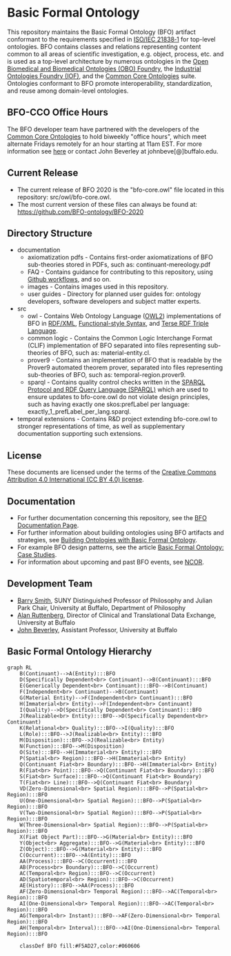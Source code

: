 # Basic Formal Ontology
This repository maintains the Basic Formal Ontology (BFO) artifact conformant to the requirements specified in [ISO/IEC 21838‑1](https://www.iso.org/standard/71954.html) for top-level ontologies. BFO contains classes and relations representing content common to all areas of scientific investigation, e.g. object, process, etc. and is used as a top-level architecture by numerous ontologies in the [Open Biomedical and Biomedical Ontologies (OBO) Foundry](https://obofoundry.org/), the [Industrial Ontologies Foundry (IOF)](https://oagi.org/pages/industrial-ontologies), and the [Common Core Ontologies](https://github.com/CommonCoreOntology/CommonCoreOntologies) suite. Ontologies conformant to BFO promote interoperability, standardization, and reuse among domain-level ontologies. 

## BFO-CCO Office Hours
The BFO developer team have partnered with the developers of the [Common Core Ontologies](https://github.com/CommonCoreOntology/CommonCoreOntologies) to hold biweekly "office hours", which meet alternate Fridays remotely for an hour starting at 11am EST. For more information see [here](https://ncor-organization.github.io/NCOR-Test/office-hours/) or contact John Beverley at johnbeve[@]buffalo.edu. 

## Current Release 

* The current release of BFO 2020 is the "bfo-core.owl" file located in this repository: src/owl/bfo-core.owl. 
* The most current version of these files can always be found at: https://github.com/BFO-ontology/BFO-2020

## Directory Structure
* documentation
  - axiomatization pdfs - Contains first-order axiomatizations of BFO sub-theories stored in PDFs, such as: continuant-mereology.pdf
  - FAQ - Contains guidance for contributing to this repository, using [Github workflows](https://docs.github.com/en/actions/using-workflows), and so on.
  - images - Contains images used in this repository. 
  - user guides - Directory for planned user guides for: ontology developers, software developers and subject matter experts. 
* src
  - owl - Contains Web Ontology Language ([OWL2](https://www.w3.org/TR/owl2-overview/)) implementations of BFO in [RDF/XML](https://www.w3.org/TR/rdf-syntax-grammar/), [Functional-style Syntax](https://www.w3.org/TR/owl2-syntax/#Functional-Style_Syntax), and [Terse RDF Triple Language](https://www.w3.org/TR/turtle/).
  - common logic - Contains the Common Logic Interchange Format (CLIF) implementation of BFO separated into files representing sub-theories of BFO, such as: material-entity.cl.
  - prover9 - Contains an implementation of BFO that is readable by the Prover9 automated theorem prover, separated into files representing sub-theories of BFO, such as: temporal-region.prover9.
  - sparql - Contains quality control checks written in the [SPARQL Protocol and RDF Query Language (SPARQL)](https://www.w3.org/TR/sparql11-query/) which are used to ensure updates to bfo-core.owl do not violate design principles, such as having exactly one skos:prefLabel per language: exactly_1_prefLabel_per_lang.sparql.
* temporal extensions - Contains R&D project extending bfo-core.owl to stronger representations of time, as well as supplementary documentation supporting such extensions. 

## License
These documents are licensed under the terms of  the [Creative Commons Attribution 4.0 International (CC BY 4.0) license](https://creativecommons.org/licenses/by/4.0/).

## Documentation
* For further documentation concerning this repository, see the [BFO Documentation Page](https://basic-formal-ontology.org/bfo-2020.html). 
* For further information about building ontologies using BFO artifacts and strategies, see [Building Ontologies with Basic Formal Ontology](https://mitpress.mit.edu/9780262527811/building-ontologies-with-basic-formal-ontology/). 
* For example BFO design patterns, see the article [Basic Formal Ontology: Case Studies](https://philpapers.org/archive/OTTBBF.pdf). 
* For information about upcoming and past BFO events, see [NCOR](https://ncorwiki.buffalo.edu/index.php/Main_Page). 

## Development Team
* [Barry Smith](https://www.buffalo.edu/cas/philosophy/faculty/faculty_directory/smith-b.html), SUNY Distinguished Professor of Philosophy and Julian Park Chair, University at Buffalo, Department of Philosophy
* [Alan Ruttenberg](https://dental.buffalo.edu/faculty/home.html?ubit=alanrutt), Director of Clinical and Translational Data Exchange, University at Buffalo
* [John Beverley](https://www.buffalo.edu/cas/philosophy/faculty/faculty_directory/john-beverley.html), Assistant Professor, University at Buffalo

## Basic Formal Ontology Hierarchy
```mermaid
graph RL
	B(Continuant)-->A(Entity):::BFO
	D(Specifically Dependent<br> Continuant)-->B(Continuant):::BFO
	E(Generically Dependent<br> Continuant):::BFO-->B(Continuant)
	F(Independent<br> Continuant)-->B(Continuant)
	G(Material Entity)-->F(Independent<br> Continuant):::BFO
	H(Immaterial<br> Entity)-->F(Independent<br> Continuant)
	I(Quality)-->D(Specifically Dependent<br> Continuant):::BFO
	J(Realizable<br> Entity):::BFO-->D(Specifically Dependent<br> Continuant)
	K(Relational<br> Quality):::BFO-->I(Quality):::BFO
	L(Role):::BFO-->J(Realizable<br> Entity):::BFO
	M(Disposition):::BFO-->J(Realizable<br> Entity)
	N(Function):::BFO-->M(Disposition)
	O(Site):::BFO-->H(Immaterial<br> Entity):::BFO
	P(Spatial<br> Region):::BFO-->H(Immaterial<br> Entity)
	Q(Continuant Fiat<br> Boundary):::BFO-->H(Immaterial<br> Entity)
	R(Fiat<br> Point):::BFO-->Q(Continuant Fiat<br> Boundary):::BFO
	S(Fiat<br> Surface):::BFO-->Q(Continuant Fiat<br> Boundary)
	T(Fiat<br> Line):::BFO-->Q(Continuant Fiat<br> Boundary)
	VD(Zero-Dimensional<br> Spatial Region):::BFO-->P(Spatial<br> Region):::BFO
	U(One-Dimensional<br> Spatial Region):::BFO-->P(Spatial<br> Region):::BFO
	V(Two-Dimensional<br> Spatial Region):::BFO-->P(Spatial<br> Region):::BFO
	W(Three-Dimensional<br> Spatial Region):::BFO-->P(Spatial<br> Region):::BFO
	X(Fiat Object Part):::BFO-->G(Material<br> Entity):::BFO
	Y(Object<br> Aggregate):::BFO-->G(Material<br> Entity):::BFO
	Z(Object):::BFO-->G(Material<br> Entity):::BFO
	C(Occurrent):::BFO-->A(Entity):::BFO
	AA(Process):::BFO-->C(Occurrent):::BFO
	AB(Process<br> Boundary):::BFO-->C(Occurrent)
	AC(Temporal<br> Region):::BFO-->C(Occurrent)
	AD(Spatiotemporal<br> Region):::BFO-->C(Occurrent)
	AE(History):::BFO-->AA(Process):::BFO
	AF(Zero-Dimensional<br> Temporal Region):::BFO-->AC(Temporal<br> Region):::BFO
	AI(One-Dimensional<br> Temporal Region):::BFO-->AC(Temporal<br> Region):::BFO
	AG(Temporal<br> Instant):::BFO-->AF(Zero-Dimensional<br> Temporal Region):::BFO
	AH(Temporal<br> Interval):::BFO-->AI(One-Dimensional<br> Temporal Region):::BFO

    classDef BFO fill:#F5AD27,color:#060606

  ```
